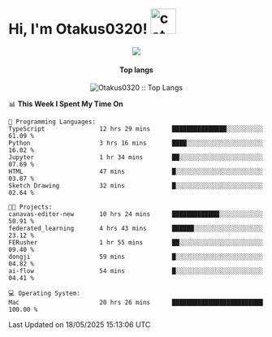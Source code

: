 <h1> Hi, I'm Otakus0320! <img src="https://media.giphy.com/media/mGcNjsfWAjY5AEZNw6/giphy.gif" width="50" alt="cat"></h1>

<p align="center"><a href="https://wakatime.com/@044d69d0-1253-4f60-96b6-5d19a0f9dde5"><img src="https://wakatime.com/badge/user/044d69d0-1253-4f60-96b6-5d19a0f9dde5.svg" /></a></p>

<h4 align="center">Top langs</h4>

<p align="center"><img src="https://github-readme-stats.vercel.app/api/top-langs/?username=Otakus0320&langs_count=10&theme=tokyonight&layout=compact&timestamp={{random_number}}" alt="Otakus0320 :: Top Langs" /></p>

<!--START_SECTION:waka-->
📊 **This Week I Spent My Time On** 

```text
💬 Programming Languages: 
TypeScript               12 hrs 29 mins      ███████████████░░░░░░░░░░   61.09 % 
Python                   3 hrs 16 mins       ████░░░░░░░░░░░░░░░░░░░░░   16.02 % 
Jupyter                  1 hr 34 mins        ██░░░░░░░░░░░░░░░░░░░░░░░   07.69 % 
HTML                     47 mins             █░░░░░░░░░░░░░░░░░░░░░░░░   03.87 % 
Sketch Drawing           32 mins             █░░░░░░░░░░░░░░░░░░░░░░░░   02.64 % 

🐱‍💻 Projects: 
canavas-editor-new       10 hrs 24 mins      █████████████░░░░░░░░░░░░   50.91 % 
federated_learning       4 hrs 43 mins       ██████░░░░░░░░░░░░░░░░░░░   23.12 % 
FERusher                 1 hr 55 mins        ██░░░░░░░░░░░░░░░░░░░░░░░   09.40 % 
dongji                   59 mins             █░░░░░░░░░░░░░░░░░░░░░░░░   04.82 % 
ai-flow                  54 mins             █░░░░░░░░░░░░░░░░░░░░░░░░   04.41 % 

💻 Operating System: 
Mac                      20 hrs 26 mins      █████████████████████████   100.00 % 
```


 Last Updated on 18/05/2025 15:13:06 UTC
<!--END_SECTION:waka-->
